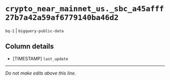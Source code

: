 # `crypto_near_mainnet_us._sbc_a45afff27b7a42a59af6779140ba46d2`
`bq-1` | `bigquery-public-data`

## Column details
* [TIMESTAMP] `last_update`

-------------------------------------------------------------------------------
*Do not make edits above this line.*
